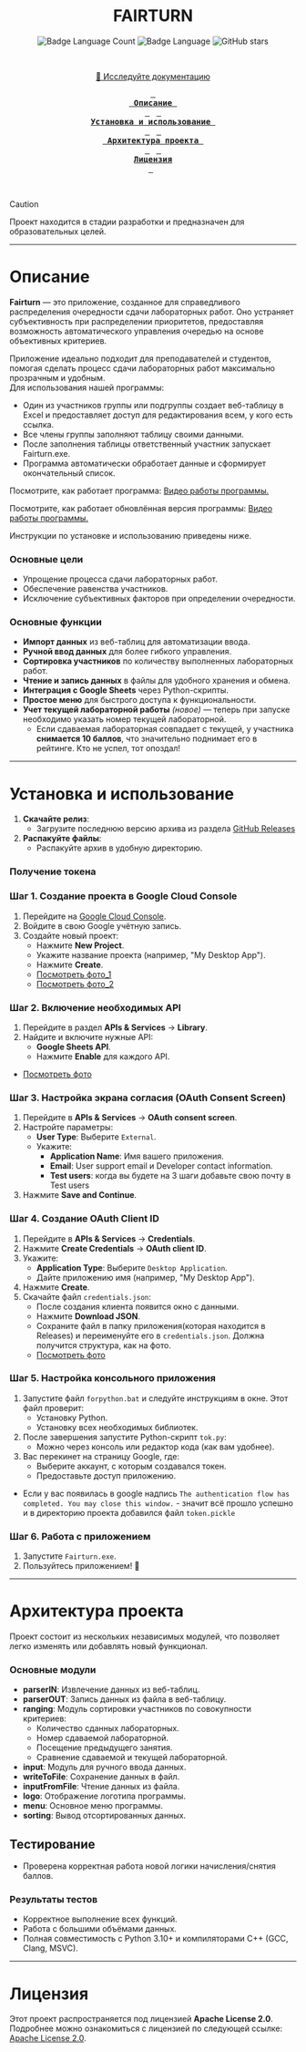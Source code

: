 <div align="center">

#  **FAIRTURN**
  
  ![Badge Language Count](https://img.shields.io/github/languages/count/artaka/Fairturn)
  ![Badge Language](https://img.shields.io/github/languages/top/artaka/Fairturn)
  ![GitHub stars](https://img.shields.io/github/stars/artaka/Fairturn?style=social)


  <br>

  <a id="link-wiki" href="https://github.com/artaka/Fairturn/blob/master/techDocumentation.docx">📘 Исследуйте документацию</a>
  <br>

**[<kbd> <br> Описание <br> </kbd>](#описание)**&nbsp;&nbsp;
**[<kbd> <br> Установка и использование <br> </kbd>](#установка-и-использование)**&nbsp;&nbsp;
**[<kbd> <br> Архитектура проекта <br> </kbd>](#архитектура-проекта)**&nbsp;&nbsp;
**[<kbd> <br>Лицензия <br> </kbd>](#лицензия)**&nbsp;&nbsp;

  <br>
</div>


> [!CAUTION]
> Проект находится в стадии разработки и предназначен для образовательных целей.
>
---

# Описание

**Fairturn** — это приложение, созданное для справедливого распределения очередности сдачи лабораторных работ. Оно устраняет субъективность при распределении приоритетов, предоставляя возможность автоматического управления очередью на основе объективных критериев.  

Приложение идеально подходит для преподавателей и студентов, помогая сделать процесс сдачи лабораторных работ максимально прозрачным и удобным.  
Для использования нашей программы:
- Один из участников группы или подгруппы создает веб-таблицу в Excel и предоставляет доступ для редактирования всем, у кого есть ссылка.
- Все члены группы заполняют таблицу своими данными.
- После заполнения таблицы ответственный участник запускает Fairturn.exe.
- Программа автоматически обработает данные и сформирует окончательный список.

Посмотрите, как работает программа: [Видео работы программы.](https://disk.yandex.ru/i/uVZv_Vv1GRrf1w)

Посмотрите, как работает обновлённая версия программы: [Видео работы программы.](https://disk.yandex.ru/i/6i-_3fhK1FvElA)


Инструкции по установке и использованию приведены ниже.

### Основные цели
- Упрощение процесса сдачи лабораторных работ.  
- Обеспечение равенства участников.  
- Исключение субъективных факторов при определении очередности.  

### Основные функции

- **Импорт данных** из веб-таблиц для автоматизации ввода.  
- **Ручной ввод данных** для более гибкого управления.  
- **Сортировка участников** по количеству выполненных лабораторных работ.  
- **Чтение и запись данных** в файлы для удобного хранения и обмена.  
- **Интеграция с Google Sheets** через Python-скрипты.  
- **Простое меню** для быстрого доступа к функциональности.  
- **Учет текущей лабораторной работы** *(новое)* — теперь при запуске необходимо указать номер текущей лабораторной.  
  - Если сдаваемая лабораторная совпадает с текущей, у участника **снимается 10 баллов**, что значительно поднимает его в рейтинге. Кто не успел, тот опоздал!
---
# Установка и использование
1. **Скачайте релиз**:
   - Загрузите последнюю версию архива из раздела [GitHub Releases](https://github.com/artaka/Fairturn/releases)
2. **Распакуйте файлы**:
   - Распакуйте архив в удобную директорию.
### Получение токена ###
### Шаг 1. Создание проекта в Google Cloud Console

1. Перейдите на [Google Cloud Console](https://console.cloud.google.com/).
2. Войдите в свою Google учётную запись.
3. Создайте новый проект:
   - Нажмите **New Project**.
   - Укажите название проекта (например, "My Desktop App").
   - Нажмите **Create**.
   - [Посмотреть фото_1](https://postimg.cc/qhHMrYYs)
   - [Посмотреть фото_2](https://postimg.cc/vDSk69Yj)


### Шаг 2. Включение необходимых API

1. Перейдите в раздел **APIs & Services** → **Library**.
2. Найдите и включите нужные API:
   - **Google Sheets API**.
   - Нажмите **Enable** для каждого API.
 - [Посмотреть фото](https://postimg.cc/tZ4vsRLp)
### Шаг 3. Настройка экрана согласия (OAuth Consent Screen)

1. Перейдите в **APIs & Services** → **OAuth consent screen**.
2. Настройте параметры:
   - **User Type**: Выберите `External`.
   - Укажите:
     - **Application Name**: Имя вашего приложения.
     - **Email**: User support email и Developer contact information.
     - **Test users**: когда вы будете на 3 шаги добавьте свою почту в Test users
3. Нажмите **Save and Continue**.
### Шаг 4. Создание OAuth Client ID

1. Перейдите в **APIs & Services** → **Credentials**.
2. Нажмите **Create Credentials** → **OAuth client ID**.
3. Укажите:
   - **Application Type**: Выберите `Desktop Application`.
   - Дайте приложению имя (например, "My Desktop App").
4. Нажмите **Create**.
5. Скачайте файл `credentials.json`:
   - После создания клиента появится окно с данными.
   - Нажмите **Download JSON**.
   - Сохраните файл в папку приложения(которая находится в Releases) и переименуйте его в `credentials.json`. Должна получится структура, как на фото.
   - [Посмотреть фото](https://postimg.cc/F1fG86vW)
### Шаг 5. Настройка консольного приложения
1. Запустите файл `forpython.bat` и следуйте инструкциям в окне. Этот файл проверит:
   - Установку Python.
   - Установку всех необходимых библиотек.
2. После завершения запустите Python-скрипт `tok.py`:
   - Можно через консоль или редактор кода (как вам удобнее).
3. Вас перекинет на страницу Google, где:
   - Выберите аккаунт, с которым создавался токен.
   - Предоставьте доступ приложению.
- Если у вас появилась в google надпись `The authentication flow has completed. You may close this window.` - значит всё прошло успешно и в директорию проекта добавился файл `token.pickle`
### Шаг 6. Работа с приложением
1. Запустите `Fairturn.exe`.
2. Пользуйтесь приложением! 🎉
---
# Архитектура проекта

Проект состоит из нескольких независимых модулей, что позволяет легко изменять или добавлять новый функционал.  

### Основные модули
- **parserIN**: Извлечение данных из веб-таблиц.  
- **parserOUT**: Запись данных из файла в веб-таблицу.  
- **ranging**: Модуль сортировки участников по совокупности критериев:
  - Количество сданных лабораторных.
  - Номер сдаваемой лабораторной.
  - Посещение предыдущего занятия.
  - Сравнение сдаваемой и текущей лабораторной.
- **input**: Модуль для ручного ввода данных.  
- **writeToFile**: Сохранение данных в файл.  
- **inputFromFile**: Чтение данных из файла.  
- **logo**: Отображение логотипа программы.  
- **menu**: Основное меню программы.  
- **sorting**: Вывод отсортированных данных.  

## Тестирование
- Проверена корректная работа новой логики начисления/снятия баллов. 
### Результаты тестов
- Корректное выполнение всех функций.  
- Работа с большими объёмами данных.  
- Полная совместимость с Python 3.10+ и компиляторами C++ (GCC, Clang, MSVC).  

---

# Лицензия

Этот проект распространяется под лицензией **Apache License 2.0**.  
Подробнее можно ознакомиться с лицензией по следующей ссылке: [Apache License 2.0](https://www.apache.org/licenses/LICENSE-2.0).
